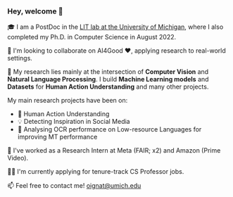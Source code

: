 ### Hey, welcome 👋

:mortar_board: I am a PostDoc in the [LIT lab at the University of Michigan](https://lit.eecs.umich.edu/), where I also completed my Ph.D. in Computer Science in August 2022.  

👯 I'm looking to collaborate on AI4Good :heart:, applying research to real-world settings.

💬 My research lies mainly at the intersection of **Computer Vision** and **Natural Language Processing**.
I build **Machine Learning models** and **Datasets** for **Human Action Understanding** and many other projects.

My main research projects have been on: 
- :nail_care: Human Action Understanding
- :bulb: Detecting Inspiration in Social Media
- :mag_right: Analysing OCR performance on Low-resource Languages for improving MT performance

🔭 I've worked as a Research Intern at Meta (FAIR; x2) and Amazon (Prime Video).

:woman_teacher: I'm currently applying for tenure-track CS Professor jobs.

📫 Feel free to contact me! oignat@umich.edu
